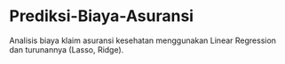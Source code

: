# Prediksi-Biaya-Asuransi
Analisis biaya klaim asuransi kesehatan menggunakan Linear Regression dan turunannya (Lasso, Ridge).
